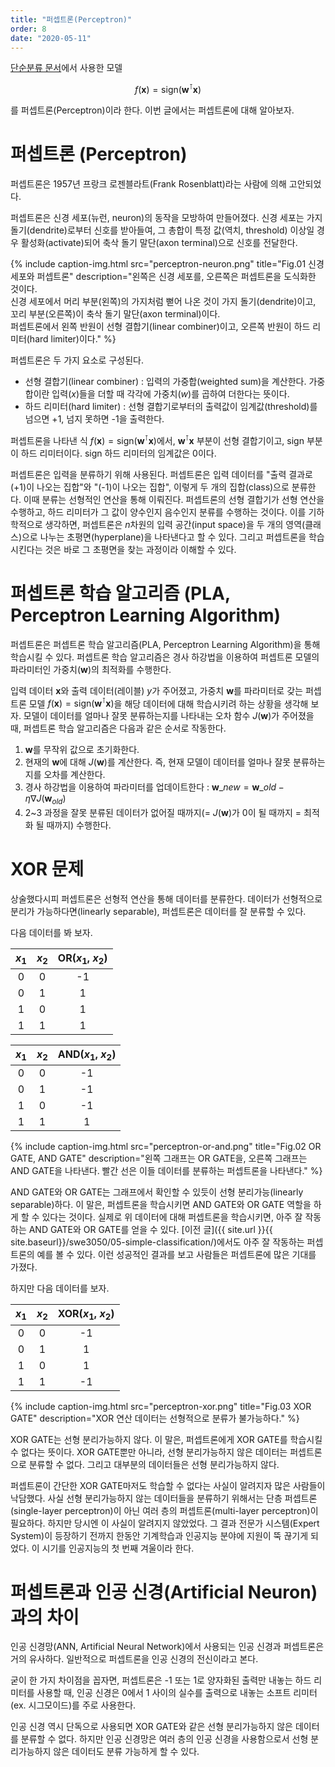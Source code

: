 ```yaml
---
title: "퍼셉트론(Perceptron)"
order: 8
date: "2020-05-11"
---
```


[단순분류 문서](/swe3050/07-simple-classification)에서 사용한 모델



$$f(\boldsymbol{x}) = \mathrm{sign}(\boldsymbol{w}^\intercal \boldsymbol{x})$$



를 퍼셉트론(Perceptron)이라 한다. 이번 글에서는 퍼셉트론에 대해 알아보자.

# 퍼셉트론 (Perceptron)

퍼셉트론은 1957년 프랑크 로젠블라트(Frank Rosenblatt)라는 사람에 의해 고안되었다.

퍼셉트론은 신경 세포(뉴런, neuron)의 동작을 모방하여 만들어졌다. 신경 세포는 가지 돌기(dendrite)로부터 신호를 받아들여, 그 총합이 특정 값(역치, threshold) 이상일 경우 활성화(activate)되어 축삭 돌기 말단(axon terminal)으로 신호를 전달한다.

{% include caption-img.html src="perceptron-neuron.png" title="Fig.01 신경 세포와 퍼셉트론" description="왼쪽은 신경 세포를, 오른쪽은 퍼셉트론을 도식화한 것이다.<br/>신경 세포에서 머리 부분(왼쪽)의 가지처럼 뻗어 나온 것이 가지 돌기(dendrite)이고, 꼬리 부분(오른쪽)이 축삭 돌기 말단(axon terminal)이다.<br/>퍼셉트론에서 왼쪽 반원이 선형 결합기(linear combiner)이고, 오른쪽 반원이 하드 리미터(hard limiter)이다." %}

퍼셉트론은 두 가지 요소로 구성된다.

- 선형 결합기(linear combiner) : 입력의 가중합(weighted sum)을 계산한다. 가중합이란 입력($x$)들을 더할 때 각각에 가중치($w$)를 곱하여 더한다는 뜻이다.
- 하드 리미터(hard limiter) : 선형 결합기로부터의 출력값이 임계값(threshold)를 넘으면 +1, 넘지 못하면 -1을 출력한다.

퍼셉트론을 나타낸 식 $f(\boldsymbol{x}) = \mathrm{sign}(\boldsymbol{w}^\intercal \boldsymbol{x})$에서, $\boldsymbol{w}^\intercal \boldsymbol{x}$ 부분이 선형 결합기이고, $\mathrm{sign}$ 부분이 하드 리미터이다. $\mathrm{sign}$ 하드 리미터의 임계값은 0이다.

퍼셉트론은 입력을 분류하기 위해 사용된다. 퍼셉트론은 입력 데이터를 "출력 결과로 (+1)이 나오는 집합"와 "(-1)이 나오는 집합", 이렇게 두 개의 집합(class)으로 분류한다. 이때 분류는 선형적인 연산을 통해 이뤄진다. 퍼셉트론의 선형 결합기가 선형 연산을 수행하고, 하드 리미터가 그 값이 양수인지 음수인지 분류를 수행하는 것이다. 이를 기하학적으로 생각하면, 퍼셉트론은 $n$차원의 입력 공간(input space)을 두 개의 영역(클래스)으로 나누는 초평면(hyperplane)을 나타낸다고 할 수 있다. 그리고 퍼셉트론을 학습시킨다는 것은 바로 그 초평면을 찾는 과정이라 이해할 수 있다.

# 퍼셉트론 학습 알고리즘 (PLA, Perceptron Learning Algorithm)

퍼셉트론은 퍼셉트론 학습 알고리즘(PLA, Perceptron Learning Algorithm)을 통해 학습시킬 수 있다. 퍼셉트론 학습 알고리즘은 경사 하강법을 이용하여 퍼셉트론 모델의 파라미터인 가중치($\boldsymbol{w})$의 최적화를 수행한다.

입력 데이터 $\boldsymbol{x}$와 출력 데이터(레이블) $y$가 주어졌고, 가중치 $\boldsymbol{w}$를 파라미터로 갖는 퍼셉트론 모델 $f(\boldsymbol{x}) = \mathrm{sign}(\boldsymbol{w}^\intercal \boldsymbol{x})$을 해당 데이터에 대해 학습시키려 하는 상황을 생각해 보자. 모델이 데이터를 얼마나 잘못 분류하는지를 나타내는 오차 함수 $J(\boldsymbol{w})$가 주어졌을 때, 퍼셉트론 학습 알고리즘은 다음과 같은 순서로 작동한다.

1. $\boldsymbol{w}$를 무작위 값으로 초기화한다.
2. 현재의 $\boldsymbol{w}$에 대해 $J(\boldsymbol{w})$를 계산한다. 즉, 현재 모델이 데이터를 얼마나 잘못 분류하는지를 오차를 계산한다.
3. 경사 하강법을 이용하여 파라미터를 업데이트한다 : $\boldsymbol{w}\_{new} = \boldsymbol{w}\_{old} - \eta \nabla J(\boldsymbol{w}_{old})$
4. 2~3 과정을 잘못 분류된 데이터가 없어질 때까지(= $J(\boldsymbol{w})$가 0이 될 때까지 = 최적화 될 때까지) 수행한다.

# XOR 문제

상술했다시피 퍼셉트론은 선형적 연산을 통해 데이터를 분류한다. 데이터가 선형적으로 분리가 가능하다면(linearly separable), 퍼셉트론은 데이터를 잘 분류할 수 있다.

다음 데이터를 봐 보자.

<div class="table-wrapper" markdown="block">

| $x_1$ | $x_2$ | OR($x_1$, $x_2$) |
| :---: | :---: | :--------------: |
|   0   |   0   |        -1        |
|   0   |   1   |        1         |
|   1   |   0   |        1         |
|   1   |   1   |        1         |

</div>

<div class="table-wrapper" markdown="block">

| $x_1$ | $x_2$ | AND($x_1$, $x_2$) |
| :---: | :---: | :---------------: |
|   0   |   0   |        -1         |
|   0   |   1   |        -1         |
|   1   |   0   |        -1         |
|   1   |   1   |         1         |

</div>

{% include caption-img.html src="perceptron-or-and.png" title="Fig.02 OR GATE, AND GATE" description="왼쪽 그래프는 OR GATE을, 오른쪽 그래프는 AND GATE을 나타낸다. 빨간 선은 이들 데이터를 분류하는 퍼셉트론을 나타낸다." %}

AND GATE와 OR GATE는 그래프에서 확인할 수 있듯이 선형 분리가능(linearly separable)하다. 이 말은, 퍼셉트론을 학습시키면 AND GATE와 OR GATE 역할을 하게 할 수 있다는 것이다. 실제로 위 데이터에 대해 퍼셉트론을 학습시키면, 아주 잘 작동하는 AND GATE와 OR GATE를 얻을 수 있다. [이전 글]({{ site.url }}{{ site.baseurl}}/swe3050/05-simple-classification/)에서도 아주 잘 작동하는 퍼셉트론의 예를 볼 수 있다. 이런 성공적인 결과를 보고 사람들은 퍼셉트론에 많은 기대를 가졌다.

하지만 다음 데이터를 보자.

<div class="table-wrapper" markdown="block">

| $x_1$ | $x_2$ | XOR($x_1$, $x_2$) |
| :---: | :---: | :---------------: |
|   0   |   0   |        -1         |
|   0   |   1   |         1         |
|   1   |   0   |         1         |
|   1   |   1   |        -1         |

</div>

{% include caption-img.html src="perceptron-xor.png" title="Fig.03 XOR GATE" description="XOR 연산 데이터는 선형적으로 분류가 불가능하다." %}

XOR GATE는 선형 분리가능하지 않다. 이 말은, 퍼셉트론에게 XOR GATE를 학습시킬 수 없다는 뜻이다. XOR GATE뿐만 아니라, 선형 분리가능하지 않은 데이터는 퍼셉트론으로 분류할 수 없다. 그리고 대부분의 데이터들은 선형 분리가능하지 않다.

퍼셉트론이 간단한 XOR GATE마저도 학습할 수 없다는 사실이 알려지자 많은 사람들이 낙담했다. 사실 선형 분리가능하지 않는 데이터들을 분류하기 위해서는 단층 퍼셉트론(single-layer perceptron)이 아닌 여러 층의 퍼셉트론(multi-layer perceptron)이 필요하다. 하지만 당시엔 이 사실이 알려지지 않았었다. 그 결과 전문가 시스템(Expert System)이 등장하기 전까지 한동안 기계학습과 인공지능 분야에 지원이 뚝 끊기게 되었다. 이 시기를 인공지능의 첫 번째 겨울이라 한다.


# 퍼셉트론과 인공 신경(Artificial Neuron)과의 차이

인공 신경망(ANN, Artificial Neural Network)에서 사용되는 인공 신경과 퍼셉트론은 거의 유사하다. 일반적으로 퍼셉트론을 인공 신경의 전신이라고 본다.

굳이 한 가지 차이점을 꼽자면, 퍼셉트론은 -1 또는 1로 양자화된 출력만 내놓는 하드 리미터를 사용할 때, 인공 신경은 0에서 1 사이의 실수를 출력으로 내놓는 소프트 리미터(ex. 시그모이드)를 주로 사용한다.

인공 신경 역시 단독으로 사용되면 XOR GATE와 같은 선형 분리가능하지 않은 데이터를 분류할 수 없다. 하지만 인공 신경망은 여러 층의 인공 신경을 사용함으로서 선형 분리가능하지 않은 데이터도 분류 가능하게 할 수 있다.